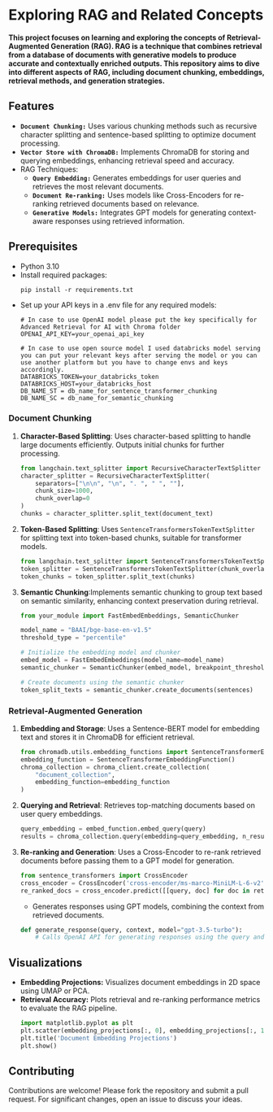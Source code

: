 # Exploring RAG and Related Concepts
**This project focuses on learning and exploring the concepts of Retrieval-Augmented Generation (RAG). RAG is a technique that combines retrieval from a database of documents with generative models to produce accurate and contextually enriched outputs. This repository aims to dive into different aspects of RAG, including document chunking, embeddings, retrieval methods, and generation strategies.**  

## Features
* **```Document Chunking:```** Uses various chunking methods such as recursive character splitting and sentence-based splitting to optimize document processing.
* **```Vector Store with ChromaDB:```** Implements ChromaDB for storing and querying embeddings, enhancing retrieval speed and accuracy.
* RAG Techniques:
    * **```Query Embedding:```** Generates embeddings for user queries and retrieves the most relevant documents.
    * **```Document Re-ranking:```** Uses models like Cross-Encoders for re-ranking retrieved documents based on relevance.
    * **```Generative Models:```** Integrates GPT models for generating context-aware responses using retrieved information.



## Prerequisites
* Python 3.10
* Install required packages:
    ```
    pip install -r requirements.txt
    ```
* Set up your API keys in a .env file for any required models:
    ```
    # In case to use OpenAI model please put the key specifically for Advanced Retrieval for AI with Chroma folder
    OPENAI_API_KEY=your_openai_api_key
    ```
    ```
    # In case to use open source model I used databricks model serving you can put your relevant keys after serving the model or you can use another platform but you have to change envs and keys accordingly.
    DATABRICKS_TOKEN=your_databricks_token
    DATABRICKS_HOST=your_databricks_host
    DB_NAME_ST = db_name_for_sentence_transformer_chunking
    DB_NAME_SC = db_name_for_semantic_chunking
    ```

### Document Chunking
1. **Character-Based Splitting**:
    Uses character-based splitting to handle large documents efficiently.
    Outputs initial chunks for further processing.
    ```python
    from langchain.text_splitter import RecursiveCharacterTextSplitter
    character_splitter = RecursiveCharacterTextSplitter(
        separators=["\n\n", "\n", ". ", " ", ""],
        chunk_size=1000,
        chunk_overlap=0
    )
    chunks = character_splitter.split_text(document_text)
    ```

2. **Token-Based Splitting**:
    Uses `SentenceTransformersTokenTextSplitter` for splitting text into token-based chunks, suitable for transformer models.
    ```python
    from langchain.text_splitter import SentenceTransformersTokenTextSplitter
    token_splitter = SentenceTransformersTokenTextSplitter(chunk_overlap=0, tokens_per_chunk=256)
    token_chunks = token_splitter.split_text(chunks)
    ```
3. **Semantic Chunking**:Implements semantic chunking to group text based on semantic similarity, enhancing context preservation during retrieval.
    ```python
    from your_module import FastEmbedEmbeddings, SemanticChunker
    
    model_name = "BAAI/bge-base-en-v1.5"
    threshold_type = "percentile"

    # Initialize the embedding model and chunker
    embed_model = FastEmbedEmbeddings(model_name=model_name)
    semantic_chunker = SemanticChunker(embed_model, breakpoint_threshold_type=threshold_type)

    # Create documents using the semantic chunker
    token_split_texts = semantic_chunker.create_documents(sentences)
    ```

### Retrieval-Augmented Generation
1. **Embedding and Storage**:
    Uses a Sentence-BERT model for embedding text and stores it in ChromaDB for efficient retrieval.
    ```python
    from chromadb.utils.embedding_functions import SentenceTransformerEmbeddingFunction
    embedding_function = SentenceTransformerEmbeddingFunction()
    chroma_collection = chroma_client.create_collection(
        "document_collection",
        embedding_function=embedding_function
    )
    ```

2. **Querying and Retrieval**:
    Retrieves top-matching documents based on user query embeddings.
    ```python
    query_embedding = embed_function.embed_query(query)
    results = chroma_collection.query(embedding=query_embedding, n_results=5)
    ```

3. **Re-ranking and Generation**:
    Uses a Cross-Encoder to re-rank retrieved documents before passing them to a GPT model for generation.
    ```python
    from sentence_transformers import CrossEncoder
    cross_encoder = CrossEncoder('cross-encoder/ms-marco-MiniLM-L-6-v2')
    re_ranked_docs = cross_encoder.predict([[query, doc] for doc in retrieved_docs])
    ```
    - Generates responses using GPT models, combining the context from retrieved documents.
    ```python
    def generate_response(query, context, model="gpt-3.5-turbo"):
        # Calls OpenAI API for generating responses using the query and context.
    ```

## Visualizations
* **Embedding Projections:** Visualizes document embeddings in 2D space using UMAP or PCA.
* **Retrieval Accuracy:** Plots retrieval and re-ranking performance metrics to evaluate the RAG pipeline.
    ```python
    import matplotlib.pyplot as plt
    plt.scatter(embedding_projections[:, 0], embedding_projections[:, 1])
    plt.title('Document Embedding Projections')
    plt.show()
    ```

## Contributing
Contributions are welcome! Please fork the repository and submit a pull request. For significant changes, open an issue to discuss your ideas.